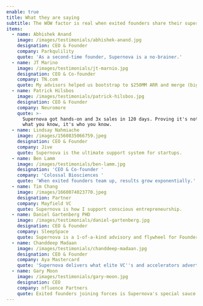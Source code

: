 ```yaml
---
enable: true
title: What they are saying
subtitle: The WOW factor is real when exited founders share their superpowers
items:
  - name: Abhishek Anand
    image: /images/testimonials/abhishek-anand.jpg
    designation: CEO & Founder
    company: Parkqulility
    quote: 'As a second-time founder, Supernova is a no-brainer.'
  - name: JT Marino
    image: /images/testimonials/jt-marnio.jpg
    designation: CEO & Co-founder
    company: TN.com
    quote: My advisors helped us bootstrap to $250MM ARR and merge (big exit).
  - name: Patrick Hilsbos
    image: /images/testimonials/patrick-hilsbos.jpg
    designation: CEO & Founder
    company: Neuromore
    quote: >-
      Supernova got hands-on and 3x sales in 120 days. Proving it's not always
      what you know, it's who you know.
  - name: Lindsay Nahmiache
    image: /images/1560835066759.jpeg
    designation: CEO & Founder
    company: Jive
    quote: Supernova is the ultimate support system for startups.
  - name: Ben Lamm
    image: /images/testimonials/ben-lamm.jpg
    designation: 'CEO & Co-founder '
    company: 'Colossal Biosciences '
    quote: 'When exited founders team up, results grow exponentially.'
  - name: Tim Chang
    image: /images/1660074023770.jpeg
    designation: Partner
    company: Mayfield VC
    quote: Supernova is how I support conscious entrepreneurship.
  - name: Daniel Gartenberg PHD
    image: /images/testimonials/daniel-gartenberg.jpg
    designation: CEO & Founder
    company: SleepSpace
    quote: Supernova is a 1-of-a-kind advisory and flywheel for Founders.
  - name: Chanddeep Madaan
    image: /images/testimonials/chanddeep-madaan.jpg
    designation: CEO & Founder
    company: Aya Mastercard
    quote: 'Supernova delivers what elite VC''s and accelerators advertise. '
  - name: Gary Moon
    image: /images/testimonials/gary-moon.jpg
    designation: CEO
    company: nfluence Partners
    quote: Exited founders joining forces is Supernova's special sauce.
---
```


